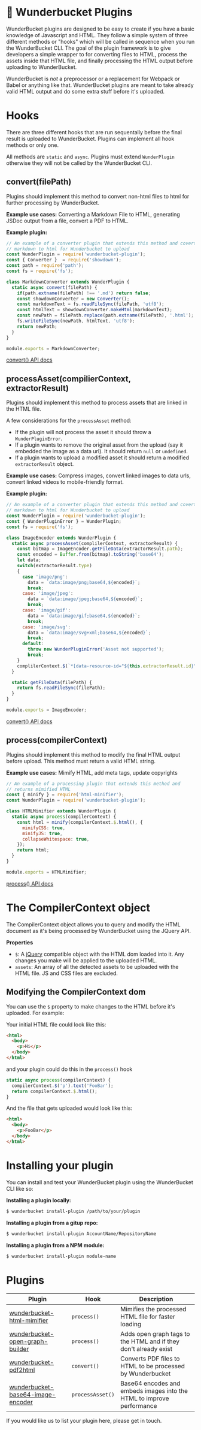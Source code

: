 # 🔌 Wunderbucket Plugins

WunderBucket plugins are designed to be easy to create if you have a basic knowledge of Javascript and HTML.
They follow a simple system of three different methods or "hooks" which will be called in sequence when you run the 
WunderBucket CLI. The goal of the plugin framework is to give developers a simple wrapper to for converting files to HTML, 
process the assets inside that HTML file, and finally processing the HTML output before uploading to WunderBucket.

WunderBucket is _not_ a preprocessor or a replacement for Webpack or Babel or anything like that. WunderBucket plugins
are meant to take already valid HTML output and do some extra stuff before it's uploaded.

# Hooks

There are three different hooks that are run sequentally before the final result is uploaded to WunderBucket. 
Plugins can implement all hook methods or only one.

All methods are `static` and `async`. Plugins must extend `WunderPlugin` otherwise they will not be called 
by the WunderBucket CLI.

## convert(filePath)

Plugins should implement this method to convert non-html files to html for further processing by WunderBucket.

**Example use cases:** Converting a Markdown File to HTML, generating JSDoc output from a file, convert a PDF to HTML.

**Example plugin:**

```js
// An example of a converter plugin that extends this method and coverts
// markdown to html for Wunderbucket to upload
const WunderPlugin = require('wunderbucket-plugin');
const { Converter }  = require('showdown');
const path = require('path');
const fs = require('fs');

class MarkdownConverter extends WunderPlugin {
  static async convert(filePath) {
    if(path.extname(filePath) !== '.md') return false;
    const showdownConverter = new Converter();
    const markdownText = fs.readFileSync(filePath, 'utf8');
    const htmlText = showdownConverter.makeHtml(markdownText);
    const newPath = filePath.replace(path.extname(filePath), '.html');
    fs.writeFileSync(newPath, htmlText, 'utf8');
    return newPath;
  }
}

module.exports = MarkdownConverter;

```

[convert() API docs](https://api.wunderbucket.io/plugins/index.html#wunderpluginconvert)

## processAsset(compilierContext, extractorResult)

Plugins should implement this method to process assets that are linked in the HTML file.

A few considerations for the `processAsset` method: 

- If the plugin will not process the asset it should throw a `WunderPluginError`.
- If a plugin wants to remove the original asset from the upload (say it embedded the image as a data url). It should return
`null` or `undefined`.
- If a plugin wants to upload a modified asset it should return a modified `extractorResult` object.

**Example use cases:** Compress images, convert linked images to data urls, convert linked videos to mobile-friendly format.

**Example plugin:**

```js
// An example of a converter plugin that extends this method and coverts
// markdown to html for Wunderbucket to upload
const WunderPlugin = require('wunderbucket-plugin');
const { WunderPluginError } = WunderPlugin;
const fs = require('fs');

class ImageEncoder extends WunderPlugin {
  static async processAsset(complilerContext, extractorResult) {
    const bitmap = ImageEncoder.getFileData(extractorResult.path);
    const encoded = Buffer.from(bitmap).toString('base64');
    let data;
    switch(extractorResult.type)
    {
      case 'image/png':
        data = `data:image/png;base64,${encoded}`;
        break;
      case: 'image/jpeg':
        data = `data:image/jpeg;base64,${encoded}`;
        break;
      case: 'image/gif':
        data = `data:image/gif;base64,${encoded}`;
        break;
      case: 'image/svg':
        data = `data:image/svg+xml;base64,${encoded}`;
        break;
      default:
        throw new WunderPluginError('Asset not supported');
        break;
    }
    complilerContext.$(`*[data-resource-id="${this.extractorResult.id}"]`).attr('src', data);
  }

  static getFileData(filePath) {
    return fs.readFileSync(filePath);
  }
}

module.exports = ImageEncoder;
```

[convert() API docs](https://api.wunderbucket.io/plugins/index.html#wunderpluginprocessasset)

## process(compilerContext)

Plugins should implement this method to modify the final HTML output before upload. This method must return a valid HTML string.

**Example use cases:** Mimify HTML, add meta tags, update copyrights

```js
// An example of a processing plugin that extends this method and
// returns mimified HTML
const { minify } = require('html-minifier');
const WunderPlugin = require('wunderbucket-plugin');

class HTMLMinifier extends WunderPlugin {
  static async process(compilerContext) {
    const html = minify(compilerContext.$.html(), {
      minifyCSS: true,
      minifyJS: true,
      collapseWhitespace: true,
    });
    return html;
  }
}

module.exports = HTMLMinifier;
```
[process() API docs](https://api.wunderbucket.io/plugins/index.html#wunderpluginprocess)

# The CompilerContext object

The CompilerContext object allows you to query and modify the HTML document as it's being processed by WunderBucket using the JQuery API.

**Properties**
- `$`: A [jQuery](https://jquery.com/) compatible object with the HTML dom loaded into it. Any changes you make will be applied to the uploaded HTML.
- `assets`: An array of all the detected assets to be uploaded with the HTML file. JS and CSS files are excluded.

## Modifying the CompilerContext dom

You can use the `$` property to make changes to the HTML before it's uploaded. For example:

Your initial HTML file could look like this:

```html
<html>
  <body>
    <p>Hi</p>
  </body>
</html>
```

and your plugin could do this in the `process()` hook

```js
static async process(compilerContext) {
  compilerContext.$('p').text('FooBar');
  return compilerContext.$.html();
}
```

And the file that gets uploaded would look like this:

```html
<html>
  <body>
    <p>FooBar</p>
  </body>
</html>
```

# Installing your plugin

You can install and test your WunderBucket plugin using the WunderBucket CLI like so:

**Installing a plugin locally:**

```bash
$ wunderbucket install-plugin /path/to/your/plugin
```

**Installing a plugin from a gitup repo:**

```bash
$ wunderbucket install-plugin AccountName/RepositoryName
```

**Installing a plugin from a NPM module:**

```bash
$ wunderbucket install-plugin module-name
```

# Plugins

Plugin | Hook | Description
------|--------|-----------
[wunderbucket-html-mimifier](/example-plugins/html-mimifier) | `process()` | Mimifies the processed HTML file for faster loading
[wunderbucket-open-graph-builder](/example-plugins/open-graph-builder) | `process()` | Adds open graph tags to the HTML and if they don't already exist
[wunderbucket-pdf2html](/example-plugins/pdf2html) | `convert()` | Converts PDF files to HTML to be processed by Wunderbucket
[wunderbucket-base64-image-encoder](/example-plugins/base64image-encoder) | `processAsset()` | Base64 encodes and embeds images into the HTML to improve performance

If you would like us to list your plugin here, please get in touch.

